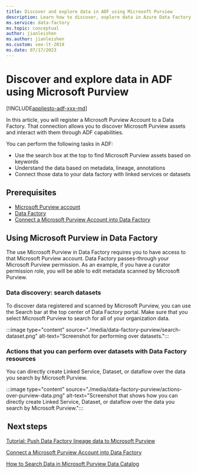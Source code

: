 ```yaml
---
title: Discover and explore data in ADF using Microsoft Purview
description: Learn how to discover, explore data in Azure Data Factory using Microsoft Purview
ms.service: data-factory
ms.topic: conceptual
author: jianleishen
ms.author: jianleishen
ms.custom: seo-lt-2019
ms.date: 07/17/2023
---
```


# Discover and explore data in ADF using Microsoft Purview

[!INCLUDE[appliesto-adf-xxx-md](includes/appliesto-adf-xxx-md.md)]

In this article, you will register a Microsoft Purview Account to a Data Factory. That connection allows you to discover Microsoft Purview assets and interact with them through ADF capabilities. 

You can perform the following tasks in ADF: 
- Use the search box at the top to find Microsoft Purview assets based on keywords 
- Understand the data based on metadata, lineage, annotations 
- Connect those data to your data factory with linked services or datasets 

## Prerequisites 

- [Microsoft Purview account](../purview/create-catalog-portal.md) 
- [Data Factory](./quickstart-create-data-factory-portal.md) 
- [Connect a Microsoft Purview Account into Data Factory](./connect-data-factory-to-azure-purview.md) 

## Using Microsoft Purview in Data Factory 

The use Microsoft Purview in Data Factory requires you to have access to that Microsoft Purview account. Data Factory passes-through your Microsoft Purview permission. As an example, if you have a curator permission role, you will be able to edit metadata scanned by Microsoft Purview. 

### Data discovery: search datasets 

To discover data registered and scanned by Microsoft Purview, you can use the Search bar at the top center of Data Factory portal. Make sure that you select Microsoft Purview to search for all of your organization data. 

:::image type="content" source="./media/data-factory-purview/search-dataset.png" alt-text="Screenshot for performing over datasets.":::

### Actions that you can perform over datasets with Data Factory resources 
You can directly create Linked Service, Dataset, or dataflow over the data you search by Microsoft Purview.

:::image type="content" source="./media/data-factory-purview/actions-over-purview-data.png" alt-text="Screenshot that shows how you can directly create Linked Service, Dataset, or dataflow over the data you search by Microsoft Purview.":::

##  Next steps 

[Tutorial: Push Data Factory lineage data to Microsoft Purview](turorial-push-lineage-to-purview.md)

[Connect a Microsoft Purview Account into Data Factory](connect-data-factory-to-azure-purview.md) 

[How to Search Data in Microsoft Purview Data Catalog](../purview/how-to-search-catalog.md)